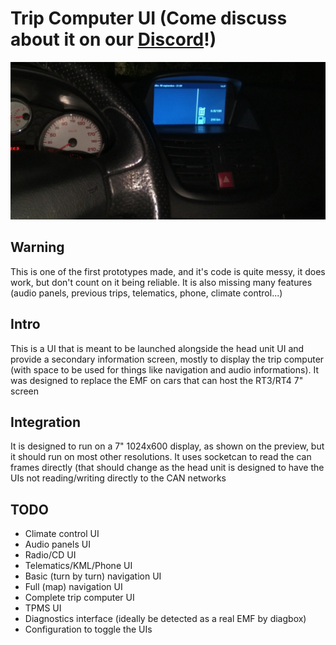 # Trip Computer UI (Come discuss about it on our [Discord](https://discord.gg/6cJKP8McKW)!)

![preview image](.github/preview.jpg?raw=true)

## Warning

This is one of the first prototypes made, and it's code is quite messy, it does work, but don't count on it being reliable. It is also missing many features (audio panels, previous trips, telematics, phone, climate control...)

## Intro

This is a UI that is meant to be launched alongside the head unit UI and provide a secondary information screen, mostly to display the trip computer (with space to be used for things like navigation and audio informations). It was designed to replace the EMF on cars that can host the RT3/RT4 7" screen

## Integration

It is designed to run on a 7" 1024x600 display, as shown on the preview, but it should run on most other resolutions. It uses socketcan to read the can frames directly (that should change as the head unit is designed to have the UIs not reading/writing directly to the CAN networks

## TODO

* Climate control UI
* Audio panels UI
* Radio/CD UI
* Telematics/KML/Phone UI
* Basic (turn by turn) navigation UI
* Full (map) navigation UI
* Complete trip computer UI
* TPMS UI
* Diagnostics interface (ideally be detected as a real EMF by diagbox)
* Configuration to toggle the UIs
